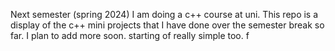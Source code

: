 Next semester (spring 2024) I am doing a c++ course at uni. This repo is a display of the c++ mini projects that I have done over the semester break so far. I plan to add more soon. starting of really simple too.
f
